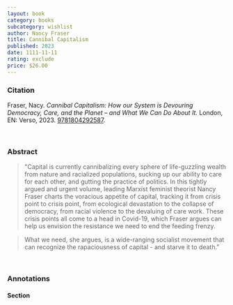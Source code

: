 ```yaml
---
layout: book
category: books
subcategory: wishlist
author: Nancy Fraser
title: Cannibal Capitalism
published: 2023
date: 1111-11-11
rating: exclude
price: $26.00
---
```


### Citation

Fraser, Nacy. *Cannibal Capitalism: How our System is Devouring Democracy, Care, and the Planet – and What We Can Do About It.* London, EN: Verso, 2023. [9781804292587](https://www.versobooks.com/en-ca/products/2685-cannibal-capitalism).

<br>

### Abstract

> "Capital is currently cannibalizing every sphere of life-guzzling wealth from nature and racialized populations, sucking up our ability to care for each other, and gutting the practice of politics. In this tightly argued and urgent volume, leading Marxist feminist theorist Nancy Fraser charts the voracious appetite of capital, tracking it from crisis point to crisis point, from ecological devastation to the collapse of democracy, from racial violence to the devaluing of care work. These crisis points all come to a head in Covid-19, which Fraser argues can help us envision the resistance we need to end the feeding frenzy.

> What we need, she argues, is a wide-ranging socialist movement that can recognize the rapaciousness of capital - and starve it to death."

<br>

### Annotations

#### Section

<br>
